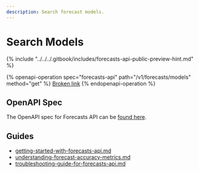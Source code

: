 ```yaml
---
description: Search forecast models.
---
```


# Search Models

{% include "../../../.gitbook/includes/forecasts-api-public-preview-hint.md" %}

{% openapi-operation spec="forecasts-api" path="/v1/forecasts/models" method="get" %}
[Broken link](broken-reference)
{% endopenapi-operation %}

## OpenAPI Spec

The OpenAPI spec for Forecasts API can be [found here](https://api.predicthq.com/docs/?urls.primaryName=Forecasts+API).

## Guides

* [getting-started-with-forecasts-api.md](../../../getting-started/guides/forecasts-api-guides/getting-started-with-forecasts-api.md "mention")
* [understanding-forecast-accuracy-metrics.md](../../../getting-started/guides/forecasts-api-guides/understanding-forecast-accuracy-metrics.md "mention")
* [troubleshooting-guide-for-forecasts-api.md](../../../getting-started/guides/forecasts-api-guides/troubleshooting-guide-for-forecasts-api.md "mention")


